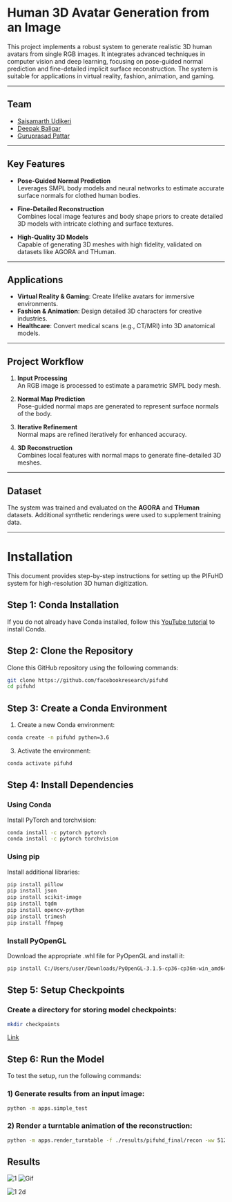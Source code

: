 # Human 3D Avatar Generation from an Image

This project implements a robust system to generate realistic 3D human avatars from single RGB images. It integrates advanced techniques in computer vision and deep learning, focusing on pose-guided normal prediction and fine-detailed implicit surface reconstruction. The system is suitable for applications in virtual reality, fashion, animation, and gaming.

---

## Team
- [Saisamarth Udikeri](https://github.com/Saisamarth21)<br>
- [Deepak Baligar](https://github.com/deepakbaligar-83)<br>
- [Guruprasad Pattar](https://github.com/Guruprasad006)

---
## Key Features

- **Pose-Guided Normal Prediction**  
  Leverages SMPL body models and neural networks to estimate accurate surface normals for clothed human bodies.
  
- **Fine-Detailed Reconstruction**  
  Combines local image features and body shape priors to create detailed 3D models with intricate clothing and surface textures.
  
- **High-Quality 3D Models**  
  Capable of generating 3D meshes with high fidelity, validated on datasets like AGORA and THuman.

---

## Applications

- **Virtual Reality & Gaming**: Create lifelike avatars for immersive environments.
- **Fashion & Animation**: Design detailed 3D characters for creative industries.
- **Healthcare**: Convert medical scans (e.g., CT/MRI) into 3D anatomical models.

---

## Project Workflow

1. **Input Processing**  
   An RGB image is processed to estimate a parametric SMPL body mesh.
   
2. **Normal Map Prediction**  
   Pose-guided normal maps are generated to represent surface normals of the body.

3. **Iterative Refinement**  
   Normal maps are refined iteratively for enhanced accuracy.

4. **3D Reconstruction**  
   Combines local features with normal maps to generate fine-detailed 3D meshes.

---

## Dataset

The system was trained and evaluated on the **AGORA** and **THuman** datasets. Additional synthetic renderings were used to supplement training data.

---

# Installation

This document provides step-by-step instructions for setting up the PIFuHD system for high-resolution 3D human digitization.

## Step 1: Conda Installation

If you do not already have Conda installed, follow this [YouTube tutorial](https://www.youtube.com/watch?v=_hcYgA-UjCc) to install Conda.

## Step 2: Clone the Repository

Clone this GitHub repository using the following commands:
```bash
git clone https://github.com/facebookresearch/pifuhd
cd pifuhd
```

## Step 3: Create a Conda Environment
1) Create a new Conda environment:
   
```bash
conda create -n pifuhd python=3.6
```

3) Activate the environment:

```bash
conda activate pifuhd
```

## Step 4: Install Dependencies

### Using Conda

Install PyTorch and torchvision:
```bash
conda install -c pytorch pytorch
conda install -c pytorch torchvision
```

### Using pip
Install additional libraries:

```bash
pip install pillow
pip install json
pip install scikit-image
pip install tqdm
pip install opencv-python
pip install trimesh
pip install ffmpeg
```

### Install PyOpenGL
Download the appropriate .whl file for PyOpenGL and install it:

```bash
pip install C:/Users/user/Downloads/PyOpenGL-3.1.5-cp36-cp36m-win_amd64.whl
```

## Step 5: Setup Checkpoints

### Create a directory for storing model checkpoints:

```bash
mkdir checkpoints
```

[Link](https://www.youtube.com/redirect?event=video_description&redir_token=QUFFLUhqbWhZR253X1dtT0d5bnk0THVyY0p3aG1HeHBvZ3xBQ3Jtc0tuMkh6QXp5Q2NFZEtYclJkVmxrN0hmUkQ0T2haenFic2ZWN2ZHSjRDVHg2SnhJZGlYaVBkbFkzUFpKSlU1S2w1QVk3Z2tGdmc2OHRsN1lhQTNKWmpXaTBWTGlpVmIySEhtUUQ5Tld2LU9uaDc1eG4tNA&q=https%3A%2F%2Fdl.fbaipublicfiles.com%2Fpifuhd%2Fcheckpoints%2Fpifuhd.pt&v=zzgCoyYyuN0)

## Step 6: Run the Model

To test the setup, run the following commands:

### 1) Generate results from an input image:

```bash
python -m apps.simple_test
```

### 2) Render a turntable animation of the reconstruction:

```bash
python -m apps.render_turntable -f ./results/pifuhd_final/recon -ww 512 -hh 512
```

## Results

![1](https://github.com/user-attachments/assets/f1601c59-44f8-4bf8-907f-89ea80bd1b2b)
![Gif](https://github.com/user-attachments/assets/ec518a32-78a7-41d0-bd0f-3a224d1271e2)

![1 2d](https://github.com/user-attachments/assets/d0935ed7-5d10-4ac8-8739-b5c8c90659c6)






